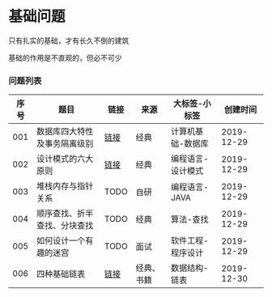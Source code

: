 # 基础问题

只有扎实的基础，才有长久不倒的建筑

基础的作用是不直观的，但必不可少

### 问题列表

|序号|题目|链接|来源|大标签-小标签|创建时间|
|--|--|--|--|--|--|
|001|数据库四大特性及事务隔离级别|[链接](https://github.com/peteryuanpan/notebook/blob/master/DATABASE/数据库四大特性及事物隔离级别.md)|经典|计算机基础-数据库|2019-12-29|
|002|设计模式的六大原则|[链接](https://github.com/peteryuanpan/notebook/tree/master/DESIGN_PATTER/设计模式的六大原则.md)|经典|编程语言-设计模式|2019-12-29|
|003|堆栈内存与指针关系|TODO|自研|编程语言-JAVA|2019-12-29|
|004|顺序查找、折半查找、分块查找|TODO|经典|算法-查找|2019-12-29|
|005|如何设计一个有趣的迷宫|TODO|面试|软件工程-程序设计|2019-12-29|
|006|四种基础链表|[链接](数据结构/四种基础链表)|经典、书籍|数据结构-链表|2019-12-30|

